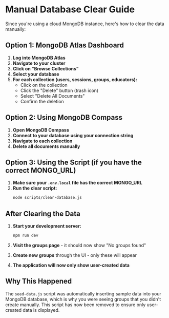 # Manual Database Clear Guide

Since you're using a cloud MongoDB instance, here's how to clear the data manually:

## Option 1: MongoDB Atlas Dashboard

1. **Log into MongoDB Atlas**
2. **Navigate to your cluster**
3. **Click on "Browse Collections"**
4. **Select your database**
5. **For each collection (users, sessions, groups, educators):**
   - Click on the collection
   - Click the "Delete" button (trash icon)
   - Select "Delete All Documents"
   - Confirm the deletion

## Option 2: Using MongoDB Compass

1. **Open MongoDB Compass**
2. **Connect to your database using your connection string**
3. **Navigate to each collection**
4. **Delete all documents manually**

## Option 3: Using the Script (if you have the correct MONGO_URL)

1. **Make sure your `.env.local` file has the correct MONGO_URL**
2. **Run the clear script:**
   ```bash
   node scripts/clear-database.js
   ```

## After Clearing the Data

1. **Start your development server:**
   ```bash
   npm run dev
   ```

2. **Visit the groups page** - it should now show "No groups found"

3. **Create new groups** through the UI - only these will appear

4. **The application will now only show user-created data**

## Why This Happened

The `seed-data.js` script was automatically inserting sample data into your MongoDB database, which is why you were seeing groups that you didn't create manually. This script has now been removed to ensure only user-created data is displayed. 